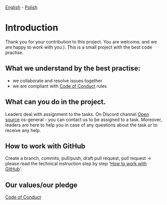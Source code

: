 [<ins>English</ins>](CONTRIBUTING.md) - [Polish](CONTRIBUTING.pl.md)

# Introduction

Thank you for your contribution to this project. You are welcome, and we are happy to work with you:).
This is a small project with the best code practise.

## What we understand by the best practise:

- we collaborate and resolve issues together
- we are compliant with [Code of Conduct](CODE_OF_CONDUCT.md) rules

## What can you do in the project.

Leaders deal with assignment to the tasks. On Discord channel
[Open source](https://discord.gg/Hj7bAz2G) os-general - you can contact us to be assigned to a task. Moreover,
leaders are here to help you in case of any questions about the task or to receive any help.

## How to work with GitHub
Create a branch, commits, pull/push, draft pull request, pull request → please read the technical instruction step by step '[How to work with GitHub](githubwork/GITHUB_WORK.md)'.

## Our values/our pledge
[Code of Conduct](CODE_OF_CONDUCT.md)